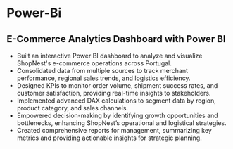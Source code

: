 # Power-Bi

## E-Commerce Analytics Dashboard with Power BI

- Built an interactive Power BI dashboard to analyze and visualize ShopNest's e-commerce operations across Portugal.
- Consolidated data from multiple sources to track merchant performance, regional sales trends, and logistics efficiency.
- Designed KPIs to monitor order volume, shipment success rates, and customer satisfaction, providing real-time insights to stakeholders.
- Implemented advanced DAX calculations to segment data by region, product category, and sales channels.
- Empowered decision-making by identifying growth opportunities and bottlenecks, enhancing ShopNest’s operational and logistical strategies.
- Created comprehensive reports for management, summarizing key metrics and providing actionable insights for strategic planning.
